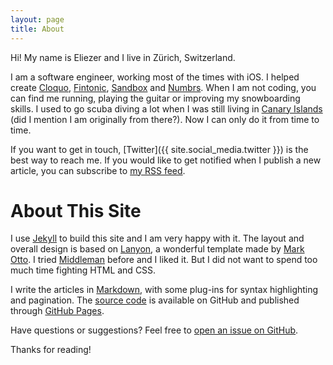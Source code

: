 ```yaml
---
layout: page
title: About
---
```

Hi! My name is Eliezer and I live in Zürich, Switzerland.

I am a software engineer, working most of the times with iOS. I helped create [Cloquo](https://twitter.com/cloquo), [Fintonic](https://itunes.apple.com/es/app/fintonic-tus-finanzas-personales./id672220319?mt=8), [Sandbox](https://twitter.com/sandbox_network) and [Numbrs](https://itunes.apple.com/de/app/centralway-numbrs/id652918824?mt=8). When I am not coding, you can find me running, playing the guitar or improving my snowboarding skills. I used to go scuba diving a lot when I was still living in [Canary Islands](https://en.wikipedia.org/wiki/Canary_Islands) (did I mention I am originally from there?). Now I can only do it from time to time.

If you want to get in touch, [Twitter]({{ site.social_media.twitter }}) is the best way to reach me. If you would like to get notified when I publish a new article, you can subscribe to [my RSS feed](/atom.xml).

# About This Site
I use [Jekyll](http://jekyllrb.com) to build this site and I am very happy with it. The layout and overall design is based on [Lanyon](http://lanyon.getpoole.com), a wonderful template made by [Mark Otto](https://twitter.com/mdo). I tried [Middleman](https://middlemanapp.com) before and I liked it. But I did not want to spend too much time fighting HTML and CSS.

I write the articles in [Markdown](http://daringfireball.net/projects/markdown/), with some plug-ins for syntax highlighting and pagination. The [source code](https://github.com/elitalon/elitalon.github.io) is available on GitHub and published through [GitHub Pages](https://pages.github.com).

Have questions or suggestions? Feel free to <a href="{{ site.license.source }}/issues/new">open an issue on GitHub</a>.

Thanks for reading!